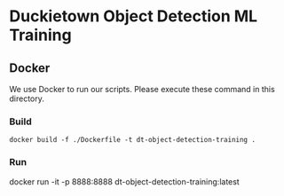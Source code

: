 # Duckietown Object Detection ML Training
## Docker
We use Docker to run our scripts. Please execute these command in this directory.
### Build
`docker build -f ./Dockerfile -t dt-object-detection-training .`
### Run
docker run -it -p 8888:8888 dt-object-detection-training:latest
